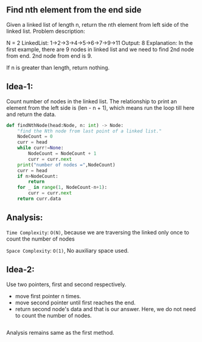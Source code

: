 ## Find nth element from the end side

Given a linked list of length n, return the nth element from left side of the linked list.
Problem description:

N = 2
LinkedList: 1->2->3->4->5->6->7->9->11
Output: 8
Explanation: In the first example, there are 9 nodes in linked list and we need to find 2nd node from end. 2nd node from end is 9.

If n is greater than length, return nothing.

## Idea-1:

Count number of nodes in the linked list.
The relationship to print an element from the left side is (len - n + 1), which means run the loop till here and return the data.

```py
def findNthNode(head:Node, n: int) -> Node:
    "find the Nth node from last point of a linked list."
    NodeCount = 0
    curr = head
    while curr!=None:
        NodeCount = NodeCount + 1
        curr = curr.next
    print("number of nodes =",NodeCount)
    curr = head
    if n>NodeCount:
        return
    for _ in range(1, NodeCount-n+1):
        curr = curr.next
    return curr.data

```

## Analysis:

`Time Complexity`: `O(N)`, because we are traversing the linked only once to count the number of nodes

`Space Complexity`: `O(1)`, No auxiliary space used.

## Idea-2:

Use two pointers, first and second respectively.

- move first pointer n times.
- move second pointer until first reaches the end.
- return second node's data and that is our answer.
  Here, we do not need to count the number of nodes.

```py


```

Analysis remains same as the first method.
